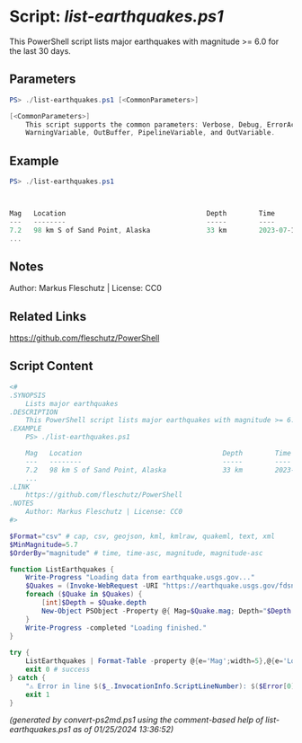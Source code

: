 Script: *list-earthquakes.ps1*
========================

This PowerShell script lists major earthquakes with magnitude >= 6.0 for the last 30 days.

Parameters
----------
```powershell
PS> ./list-earthquakes.ps1 [<CommonParameters>]

[<CommonParameters>]
    This script supports the common parameters: Verbose, Debug, ErrorAction, ErrorVariable, WarningAction, 
    WarningVariable, OutBuffer, PipelineVariable, and OutVariable.
```

Example
-------
```powershell
PS> ./list-earthquakes.ps1



Mag   Location                                   Depth        Time
---   --------                                   -----        ----
7.2   98 km S of Sand Point, Alaska              33 km        2023-07-16T06:48:22.606Z
...

```

Notes
-----
Author: Markus Fleschutz | License: CC0

Related Links
-------------
https://github.com/fleschutz/PowerShell

Script Content
--------------
```powershell
<#
.SYNOPSIS
	Lists major earthquakes
.DESCRIPTION
	This PowerShell script lists major earthquakes with magnitude >= 6.0 for the last 30 days.
.EXAMPLE
	PS> ./list-earthquakes.ps1

	Mag   Location                                   Depth        Time
	---   --------                                   -----        ----
	7.2   98 km S of Sand Point, Alaska              33 km        2023-07-16T06:48:22.606Z
	...
.LINK
	https://github.com/fleschutz/PowerShell
.NOTES
	Author: Markus Fleschutz | License: CC0
#>

$Format="csv" # cap, csv, geojson, kml, kmlraw, quakeml, text, xml
$MinMagnitude=5.7
$OrderBy="magnitude" # time, time-asc, magnitude, magnitude-asc

function ListEarthquakes { 
	Write-Progress "Loading data from earthquake.usgs.gov..."
	$Quakes = (Invoke-WebRequest -URI "https://earthquake.usgs.gov/fdsnws/event/1/query?format=$Format&minmagnitude=$MinMagnitude&orderby=$OrderBy" -userAgent "curl" -useBasicParsing).Content | ConvertFrom-CSV
	foreach ($Quake in $Quakes) {
		[int]$Depth = $Quake.depth
		New-Object PSObject -Property @{ Mag=$Quake.mag; Depth="$Depth km"; Location=$Quake.place; Time=$Quake.time }
	}
	Write-Progress -completed "Loading finished."
}
 
try {
	ListEarthquakes | Format-Table -property @{e='Mag';width=5},@{e='Location';width=42},@{e='Depth';width=12},Time 
	exit 0 # success
} catch {
	"⚠️ Error in line $($_.InvocationInfo.ScriptLineNumber): $($Error[0])"
	exit 1
}
```

*(generated by convert-ps2md.ps1 using the comment-based help of list-earthquakes.ps1 as of 01/25/2024 13:36:52)*
